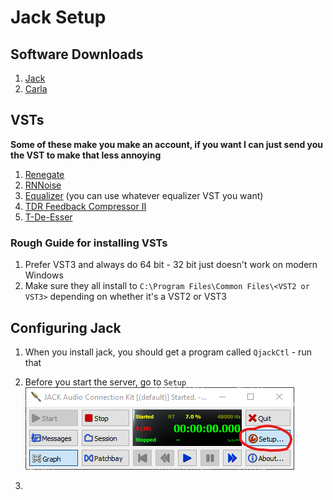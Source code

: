 # Jack Setup

## Software Downloads
1. [Jack](https://jackaudio.org/downloads/)
2. [Carla](https://kx.studio/Applications:Carla#Download)

## VSTs
**Some of these make you make an account, if you want I can just send you the VST to make that less annoying**
1. [Renegate](https://www.auburnsounds.com/products/Renegate.html)
2. [RNNoise](https://github.com/werman/noise-suppression-for-voice/releases)
3. [Equalizer](https://www.kvraudio.com/product/qrange-by-lkjb/downloads) (you can use whatever equalizer VST you want)
4. [TDR Feedback Compressor II](https://www.tokyodawn.net/tdr-feedback-compressor-2/)
5. [T-De-Esser](https://techivation.com/t-de-esser/)

### Rough Guide for installing VSTs
1. Prefer VST3 and always do 64 bit - 32 bit just doesn't work on modern Windows
2. Make sure they all install to `C:\Program Files\Common Files\<VST2 or VST3>` depending on whether it's a VST2 or VST3

## Configuring Jack
1. When you install jack, you should get a program called `QjackCtl` - run that
2. Before you start the server, go to `Setup`
![](./assets/jack_setup.png)

3. 